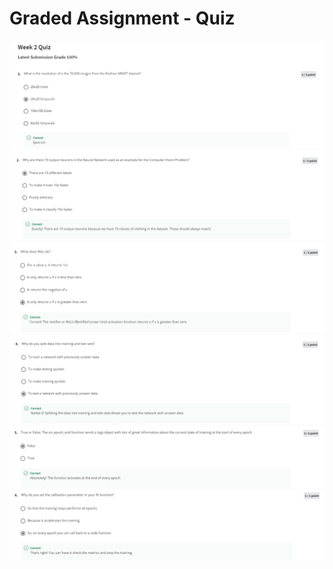 # Graded Assignment - Quiz

<img src="../img/week2-quiz/1.PNG" alt="week-2-quiz">

<img src="../img/week2-quiz/2.PNG" alt="week-2-quiz">

<img src="../img/week2-quiz/3.PNG" alt="week-2-quiz">

<img src="../img/week2-quiz/4.PNG" alt="week-2-quiz">

<img src="../img/week2-quiz/5.PNG" alt="week-2-quiz">

<img src="../img/week2-quiz/6.PNG" alt="week-2-quiz">
